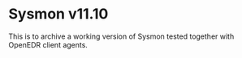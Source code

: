 # Sysmon v11.10
This is to archive a working version of Sysmon tested together with OpenEDR client agents. 

